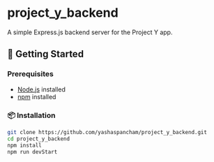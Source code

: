 # project_y_backend

A simple Express.js backend server for the Project Y app.

## 🚀 Getting Started

### Prerequisites

- [Node.js](https://nodejs.org/) installed
- [npm](https://www.npmjs.com/) installed

### 📦 Installation

```bash
git clone https://github.com/yashaspancham/project_y_backend.git
cd project_y_backend
npm install
npm run devStart
```
